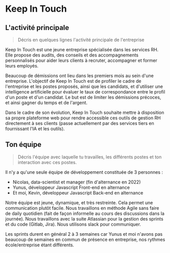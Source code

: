 # Keep In Touch

## L'activité principale

> Décris en quelques lignes l'activité principale de l'entreprise

Keep In Touch est une jeune entreprise spécialisée dans les services RH. Elle propose des audits, des conseils et des accompagnements personnalisés pour aider leurs clients à recruter, accompagner et former leurs employés.

Beaucoup de démissions ont lieu dans les premiers mois au sein d'une entreprise. L'objectif de Keep In Touch est de profiler le cadre de l'entreprise et les postes proposés, ainsi que les candidats, et d'utiliser une intelligence artificielle pour évaluer le taux de correspondance entre le profil d'un poste et d'un candidat. Le but est de limiter les démissions précoces, et ainsi gagner du temps et de l'argent.

Dans le cadre de son évolution, Keep In Touch souhaite mettre à disposition sa propre plateforme web pour rendre accessible ces outils de gestion RH directement à ses clients (passe actuellement par des services tiers en fournissant l'IA et les outils).

## Ton équipe

> Décris l'équipe avec laquelle tu travailles, les différents postes et ton interaction avec ces postes.

Il n'y a qu'une seule équipe de développement constituée de 3 personnes :

- Nicolas, data-scientist et manager (fin d'alternance en 2022)
- Yunus, développeur Javascript Front-end en alternance
- Et moi, Kevin, développeur Javascript Back-end en alternance

Notre équipe est jeune, dynamique, et très restreinte. Cela permet une communication plutôt facile. Nous travaillons en méthode Agile sans faire de daily quotidien (fait de façon informelle au cours des discussions dans la journée). Nous travaillons avec la suite Atlassian pour la gestion des sprints et du code (Gitlab, Jira).
Nous utilisons slack pour communiquer.

Les sprints durent en général 2 à 3 semaines car Yunus et moi n'avons pas beaucoup de semaines en commun de présence en entreprise, nos rythmes école/entreprise étant différents.
